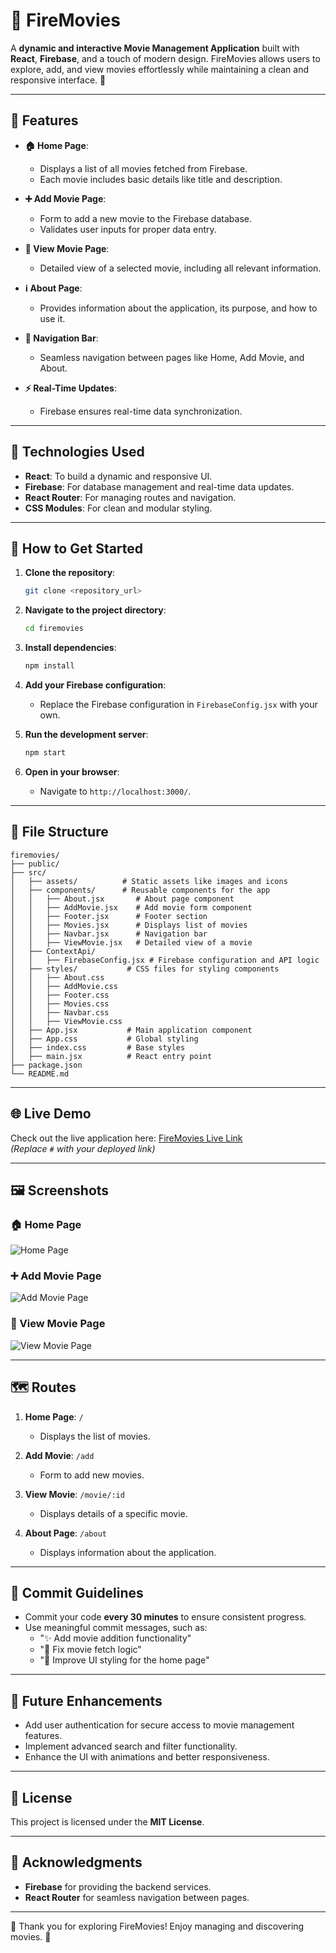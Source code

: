 
# 🎥 FireMovies

A **dynamic and interactive Movie Management Application** built with **React**, **Firebase**, and a touch of modern design. FireMovies allows users to explore, add, and view movies effortlessly while maintaining a clean and responsive interface. 🚀

---

## 🌟 Features

- **🏠 Home Page**:
  - Displays a list of all movies fetched from Firebase.
  - Each movie includes basic details like title and description.

- **➕ Add Movie Page**:
  - Form to add a new movie to the Firebase database.
  - Validates user inputs for proper data entry.

- **📄 View Movie Page**:
  - Detailed view of a selected movie, including all relevant information.

- **ℹ️ About Page**:
  - Provides information about the application, its purpose, and how to use it.

- **🧭 Navigation Bar**:
  - Seamless navigation between pages like Home, Add Movie, and About.

- **⚡ Real-Time Updates**:
  - Firebase ensures real-time data synchronization.

---

## 🔧 Technologies Used

- **React**: To build a dynamic and responsive UI.
- **Firebase**: For database management and real-time data updates.
- **React Router**: For managing routes and navigation.
- **CSS Modules**: For clean and modular styling.

---

## 🚀 How to Get Started

1. **Clone the repository**:
   ```bash
   git clone <repository_url>
   ```

2. **Navigate to the project directory**:
   ```bash
   cd firemovies
   ```

3. **Install dependencies**:
   ```bash
   npm install
   ```

4. **Add your Firebase configuration**:
   - Replace the Firebase configuration in `FirebaseConfig.jsx` with your own.

5. **Run the development server**:
   ```bash
   npm start
   ```

6. **Open in your browser**:
   - Navigate to `http://localhost:3000/`.

---

## 📂 File Structure

```
firemovies/
├── public/
├── src/
│   ├── assets/          # Static assets like images and icons
│   ├── components/      # Reusable components for the app
│   │   ├── About.jsx       # About page component
│   │   ├── AddMovie.jsx    # Add movie form component
│   │   ├── Footer.jsx      # Footer section
│   │   ├── Movies.jsx      # Displays list of movies
│   │   ├── Navbar.jsx      # Navigation bar
│   │   ├── ViewMovie.jsx   # Detailed view of a movie
│   ├── ContextApi/
│   │   ├── FirebaseConfig.jsx # Firebase configuration and API logic
│   ├── styles/           # CSS files for styling components
│   │   ├── About.css
│   │   ├── AddMovie.css
│   │   ├── Footer.css
│   │   ├── Movies.css
│   │   ├── Navbar.css
│   │   ├── ViewMovie.css
│   ├── App.jsx           # Main application component
│   ├── App.css           # Global styling
│   ├── index.css         # Base styles
│   ├── main.jsx          # React entry point
├── package.json
└── README.md
```

---

## 🌐 Live Demo

Check out the live application here: [FireMovies Live Link](https://spectacular-fox-7f3aaa.netlify.app/)  
*(Replace `#` with your deployed link)*

---

## 🖼️ Screenshots

### 🏠 Home Page
![Home Page](assets/homepage_sample.png)

### ➕ Add Movie Page
![Add Movie Page](assets/addmovie_sample.png)

### 📄 View Movie Page
![View Movie Page](assets/viewmovie_sample.png)

---

## 🗺️ Routes

1. **Home Page**: `/`
   - Displays the list of movies.

2. **Add Movie**: `/add`
   - Form to add new movies.

3. **View Movie**: `/movie/:id`
   - Displays details of a specific movie.

4. **About Page**: `/about`
   - Displays information about the application.

---

## 📝 Commit Guidelines

- Commit your code **every 30 minutes** to ensure consistent progress.
- Use meaningful commit messages, such as:
  - "✨ Add movie addition functionality"
  - "🐛 Fix movie fetch logic"
  - "💄 Improve UI styling for the home page"

---

## 🔮 Future Enhancements

- Add user authentication for secure access to movie management features.
- Implement advanced search and filter functionality.
- Enhance the UI with animations and better responsiveness.

---

## 📜 License

This project is licensed under the **MIT License**.

---

## 🙌 Acknowledgments

- **Firebase** for providing the backend services.
- **React Router** for seamless navigation between pages.

---

🎉 Thank you for exploring FireMovies! Enjoy managing and discovering movies. 🍿
